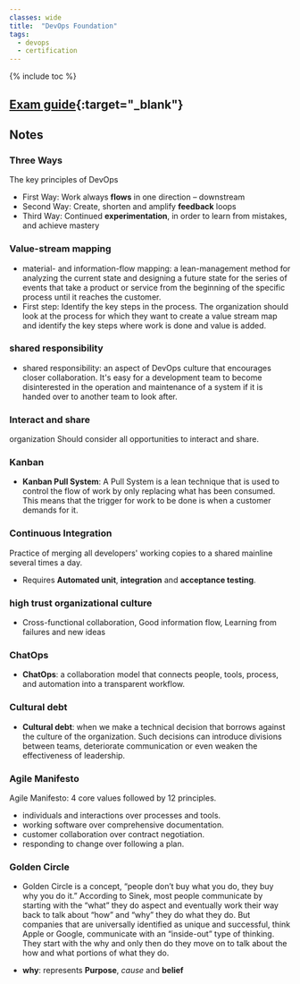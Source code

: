 ```yaml
---
classes: wide
title:  "DevOps Foundation"
tags:
  - devops
  - certification
---
```

{% include toc %}

## [Exam guide](https://devopsinstitute.com/wp-content/uploads/2021/03/DOFD-v3.3-English-Exam-Study-Guide_01Mar2021.pdf){:target="_blank"}

## Notes

### Three Ways

The key principles of DevOps

- First Way: Work always **flows** in one direction – downstream
- Second Way: Create, shorten and amplify **feedback** loops
- Third Way: Continued **experimentation**, in order to learn from mistakes, and achieve mastery

### Value-stream mapping

- material- and information-flow mapping: a lean-management method for analyzing the current state and designing a future state for the series of events that take a product or service from the beginning of the specific process until it reaches the customer.
- First step: Identify the key steps in the process. The organization should look at the process for which they want to create a value stream map and identify the key steps where work is done and value is added.

### shared responsibility

- shared responsibility: an aspect of DevOps culture that encourages closer collaboration. It's easy for a development team to become disinterested in the operation and maintenance of a system if it is handed over to another team to look after.

### Interact and share

organization Should consider all opportunities to interact and share.

### Kanban

- **Kanban Pull System**: A Pull System is a lean technique that is used to control the flow of work by only replacing what has been consumed. This means that the trigger for work to be done is when a customer demands for it.

### Continuous Integration

Practice of merging all developers' working copies to a shared mainline several times a day.

- Requires **Automated unit**, **integration** and **acceptance testing**.

### high trust organizational culture

- Cross-functional collaboration, Good information flow, Learning from failures and new ideas

### ChatOps

- **ChatOps**: a collaboration model that connects people, tools, process, and automation into a transparent workflow.

### Cultural debt

- **Cultural debt**: when we make a technical decision that borrows against the culture of the organization. Such decisions can introduce divisions between teams, deteriorate communication or even weaken the effectiveness of leadership.

### Agile Manifesto

Agile Manifesto: 4 core values followed by 12 principles.

- individuals and interactions over processes and tools.
- working software over comprehensive documentation.
- customer collaboration over contract negotiation.
- responding to change over following a plan.

### Golden Circle

- Golden Circle is a concept, “people don’t buy what you do, they buy why you do it.”
According to Sinek, most people communicate by starting with the “what” they do aspect and eventually work their way back to talk about “how” and “why” they do what they do.
But companies that are universally identified as unique and successful, think Apple or Google, communicate with an “inside-out” type of thinking. They start with the why and only then do they move on to talk about the how and what portions of what they do.

- **why**: represents **Purpose**, *cause* and **belief**

###  